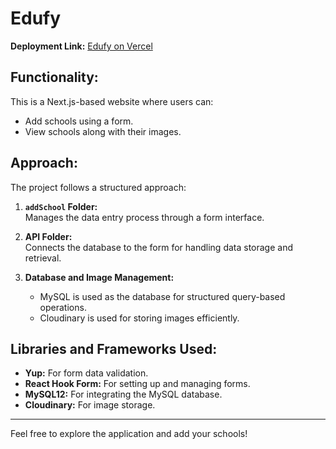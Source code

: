  # Edufy

**Deployment Link:** [Edufy on Vercel](https://edufy-azure.vercel.app/)

## Functionality:
This is a Next.js-based website where users can:
- Add schools using a form.
- View schools along with their images.

## Approach:
The project follows a structured approach:
1. **`addSchool` Folder:**  
   Manages the data entry process through a form interface.
   
2. **API Folder:**  
   Connects the database to the form for handling data storage and retrieval.

3. **Database and Image Management:**  
   - MySQL is used as the database for structured query-based operations.  
   - Cloudinary is used for storing images efficiently.

## Libraries and Frameworks Used:
- **Yup:** For form data validation.  
- **React Hook Form:** For setting up and managing forms.  
- **MySQL12:** For integrating the MySQL database.  
- **Cloudinary:** For image storage.

---

Feel free to explore the application and add your schools!
